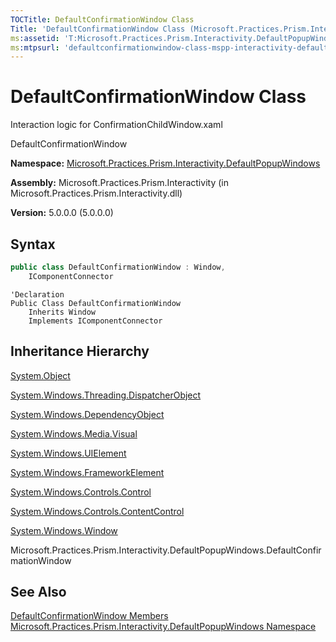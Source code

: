 ```yaml
---
TOCTitle: DefaultConfirmationWindow Class
Title: 'DefaultConfirmationWindow Class (Microsoft.Practices.Prism.Interactivity.DefaultPopupWindows)'
ms:assetid: 'T:Microsoft.Practices.Prism.Interactivity.DefaultPopupWindows.DefaultConfirmationWindow'
ms:mtpsurl: 'defaultconfirmationwindow-class-mspp-interactivity-defaultpopupwindows.md'
---
```


# DefaultConfirmationWindow Class

Interaction logic for ConfirmationChildWindow.xaml

DefaultConfirmationWindow


**Namespace:** [Microsoft.Practices.Prism.Interactivity.DefaultPopupWindows](/patterns-practices/reference/mspp-interactivity-defaultpopupwindows-namespace)

**Assembly:** Microsoft.Practices.Prism.Interactivity (in Microsoft.Practices.Prism.Interactivity.dll) 

**Version:** 5.0.0.0 (5.0.0.0)

## Syntax

```C#
public class DefaultConfirmationWindow : Window, 
	IComponentConnector
```

```VB
'Declaration
Public Class DefaultConfirmationWindow
	Inherits Window
	Implements IComponentConnector
```

## Inheritance Hierarchy

[System.Object](http://msdn.microsoft.com/en-us/library/e5kfa45b)

[System.Windows.Threading.DispatcherObject](http://msdn.microsoft.com/en-us/library/ms615925)
  
[System.Windows.DependencyObject](http://msdn.microsoft.com/en-us/library/ms589309)
    
[System.Windows.Media.Visual](http://msdn.microsoft.com/en-us/library/ms635637)
      
[System.Windows.UIElement](http://msdn.microsoft.com/en-us/library/ms590078)
        
[System.Windows.FrameworkElement](http://msdn.microsoft.com/en-us/library/ms602714)
          
[System.Windows.Controls.Control](http://msdn.microsoft.com/en-us/library/ms609826)
            
[System.Windows.Controls.ContentControl](http://msdn.microsoft.com/en-us/library/ms609797)
              
[System.Windows.Window](http://msdn.microsoft.com/en-us/library/ms590112)
                
Microsoft.Practices.Prism.Interactivity.DefaultPopupWindows.DefaultConfirmationWindow

## See Also

[DefaultConfirmationWindow Members](/patterns-practices/reference/defaultconfirmationwindow-members-mspp-interactivity-defaultpopupwindows)<br/>
[Microsoft.Practices.Prism.Interactivity.DefaultPopupWindows Namespace](/patterns-practices/reference/mspp-interactivity-defaultpopupwindows-namespace)